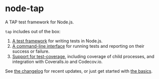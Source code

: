 # node-tap

A TAP test framework for Node.js.

`tap` includes out of the box: 
  
 1. [A test framework](http://www.node-tap.org/api/) for writing tests in Node.js. 
 2. [A command-line interface](http://www.node-tap.org/cli/) for running tests and reporting on their success or failure.
 3. [Support for test-coverage](http://www.node-tap.org/coverage/), including coverage of child processes, and integration with Coveralls.io and Codecov.io.
 
See [the changelog](http://www.node-tap.org/changelog/) for recent updates, or just get started with [the basics](http://www.node-tap.org/basics/). 
 
